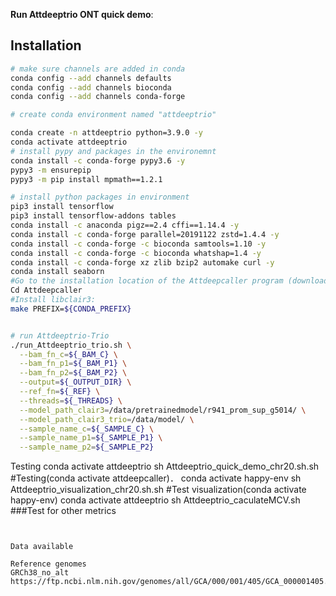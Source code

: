 
**Run Attdeeptrio ONT quick demo**: 



## Installation

```bash
# make sure channels are added in conda
conda config --add channels defaults
conda config --add channels bioconda
conda config --add channels conda-forge

# create conda environment named "attdeeptrio"

conda create -n attdeeptrio python=3.9.0 -y
conda activate attdeeptrio
# install pypy and packages in the environemnt
conda install -c conda-forge pypy3.6 -y
pypy3 -m ensurepip
pypy3 -m pip install mpmath==1.2.1

# install python packages in environment
pip3 install tensorflow
pip3 install tensorflow-addons tables
conda install -c anaconda pigz==2.4 cffi==1.14.4 -y
conda install -c conda-forge parallel=20191122 zstd=1.4.4 -y
conda install -c conda-forge -c bioconda samtools=1.10 -y
conda install -c conda-forge -c bioconda whatshap=1.4 -y
conda install -c conda-forge xz zlib bzip2 automake curl -y
conda install seaborn
#Go to the installation location of the Attdeepcaller program (download to the specified location and extract the samtools and longphase packages)
Cd Attdeepcaller
#Install libclair3:
make PREFIX=${CONDA_PREFIX}


# run Attdeeptrio-Trio
./run_Attdeeptrio_trio.sh \
  --bam_fn_c=${_BAM_C} \
  --bam_fn_p1=${_BAM_P1} \
  --bam_fn_p2=${_BAM_P2} \
  --output=${_OUTPUT_DIR} \
  --ref_fn=${_REF} \
  --threads=${_THREADS} \
  --model_path_clair3=/data/pretrainedmodel/r941_prom_sup_g5014/ \
  --model_path_clair3_trio=/data/model/ \
  --sample_name_c=${_SAMPLE_C} \
  --sample_name_p1=${_SAMPLE_P1} \
  --sample_name_p2=${_SAMPLE_P2}
```

Testing
conda activate attdeeptrio
sh Attdeeptrio_quick_demo_chr20.sh.sh #Testing(conda activate attdeepcaller)．
conda activate happy-env
sh Attdeeptrio_visualization_chr20.sh.sh #Test visualization(conda activate happy-env)
conda activate attdeeptrio
sh Attdeeptrio_caculateMCV.sh ###Test for other metrics
```


Data available

Reference genomes
GRCh38_no_alt
https://ftp.ncbi.nlm.nih.gov/genomes/all/GCA/000/001/405/GCA_000001405.15_GRCh38/seqs_for_alignment_pipelines.ucsc_ids/GCA_000001405.15_GRCh38_no_alt_analysis_set.fna.gz





